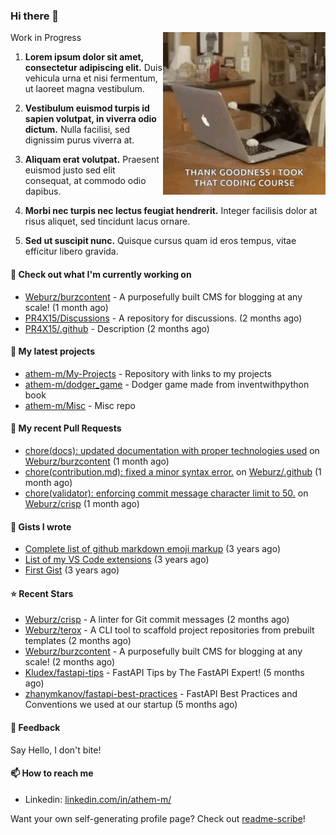 ### Hi there 👋

<img align="right" src="assets/cat.gif" width="260">

Work in Progress

1. **Lorem ipsum dolor sit amet, consectetur adipiscing elit.** Duis vehicula urna et nisi fermentum, ut laoreet magna vestibulum.

2. **Vestibulum euismod turpis id sapien volutpat, in viverra odio dictum.** Nulla facilisi, sed dignissim purus viverra at.

3. **Aliquam erat volutpat.** Praesent euismod justo sed elit consequat, at commodo odio dapibus.

4. **Morbi nec turpis nec lectus feugiat hendrerit.** Integer facilisis dolor at risus aliquet, sed tincidunt lacus ornare.

5. **Sed ut suscipit nunc.** Quisque cursus quam id eros tempus, vitae efficitur libero gravida.

#### 👷 Check out what I'm currently working on

- [Weburz/burzcontent](https://github.com/Weburz/burzcontent) - A purposefully built CMS for blogging at any scale! (1 month ago)
- [PR4X15/Discussions](https://github.com/PR4X15/Discussions) - A repository for discussions. (2 months ago)
- [PR4X15/.github](https://github.com/PR4X15/.github) - Description (2 months ago)

#### 🌱 My latest projects

- [athem-m/My-Projects](https://github.com/athem-m/My-Projects) - Repository with links to my projects
- [athem-m/dodger_game](https://github.com/athem-m/dodger_game) - Dodger game made from inventwithpython book
- [athem-m/Misc](https://github.com/athem-m/Misc) - Misc repo



#### 🔨 My recent Pull Requests

- [chore(docs): updated documentation with proper technologies used](https://github.com/Weburz/burzcontent/pull/16) on [Weburz/burzcontent](https://github.com/Weburz/burzcontent) (1 month ago)
- [chore(contribution.md): fixed a minor syntax error.](https://github.com/Weburz/.github/pull/1) on [Weburz/.github](https://github.com/Weburz/.github) (1 month ago)
- [chore(validator): enforcing commit message character limit to 50.](https://github.com/Weburz/crisp/pull/25) on [Weburz/crisp](https://github.com/Weburz/crisp) (1 month ago)

#### 📓 Gists I wrote

- [Complete list of github markdown emoji markup](https://gist.github.com/3b8d8fd538581d12f435e809166c1cce) (3 years ago)
- [List of my VS Code extensions](https://gist.github.com/cedd9dda8e27d260e7c5636292773502) (3 years ago)
- [First Gist](https://gist.github.com/d6e1f480c38fa22151ab88207f297ba1) (3 years ago)

#### ⭐ Recent Stars

- [Weburz/crisp](https://github.com/Weburz/crisp) - A linter for Git commit messages (2 months ago)
- [Weburz/terox](https://github.com/Weburz/terox) - A CLI tool to scaffold project repositories from prebuilt templates (2 months ago)
- [Weburz/burzcontent](https://github.com/Weburz/burzcontent) - A purposefully built CMS for blogging at any scale! (2 months ago)
- [Kludex/fastapi-tips](https://github.com/Kludex/fastapi-tips) - FastAPI Tips by The FastAPI Expert! (5 months ago)
- [zhanymkanov/fastapi-best-practices](https://github.com/zhanymkanov/fastapi-best-practices) - FastAPI Best Practices and Conventions we used at our startup (5 months ago)


#### 💬 Feedback

Say Hello, I don't bite!

#### 📫 How to reach me

- Linkedin: [linkedin.com/in/athem-m/](https://www.linkedin.com/in/athem-m/)

Want your own self-generating profile page? Check out [readme-scribe](https://github.com/muesli/readme-scribe)!


